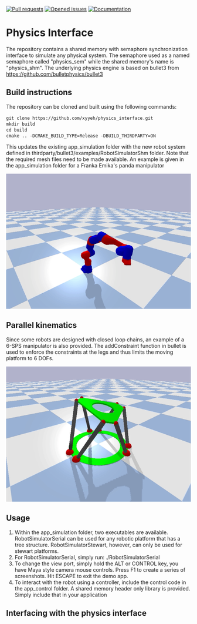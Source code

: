 [![Pull requests](https://img.shields.io/github/issues-pr-raw/xyyeh/physics_interface.svg)](https://github.com/xyyeh/physics_interface/pulls)
[![Opened issues](https://img.shields.io/github/issues-raw/xyyeh/physics_interface.svg)](https://github.com/xyyeh/physics_interface/issues)
[![Documentation](https://img.shields.io/badge/Documentation-latest-blue.svg)](https://github.com/xyyeh/physics_interface/)

# Physics Interface
The repository contains a shared memory with semaphore synchronization interface to simulate any physical system. The semaphore used as a named semaphore called "physics_sem" while the shared memory's name is "physics_shm". The underlying physics engine is based on bullet3 from https://github.com/bulletphysics/bullet3

## Build instructions
The repository can be cloned and built using the following commands:

    git clone https://github.com/xyyeh/physics_interface.git
    mkdir build
    cd build
    cmake .. -DCMAKE_BUILD_TYPE=Release -DBUILD_THIRDPARTY=ON

This updates the existing app_simulation folder with the new robot system defined in thirdparty/bullet3/examples/RobotSimulatorShm folder. Note that the required mesh files need to be made available. An example is given in the app_simulation folder for a Franka Emika's panda manipulator

![Franka](demo/franka.gif)

## Parallel kinematics
Since some robots are designed with closed loop chains, an example of a 6-SPS manipulator is also provided. The addConstraint function in bullet is used to enforce the constraints at the legs and thus limits the moving platform to 6 DOFs.

![PKM](demo/stewart.gif)

## Usage
1. Within the app_simulation folder, two executables are available. RobotSimulatorSerial can be used for any robotic platform that has a tree structure. RobotSimulatorStewart, however, can only be used for stewart platforms.
2. For RobotSimulatorSerial, simply run:
    ./RobotSimulatorSerial <urdf file path> <physics step frequency>
3. To change the view port, simply hold the ALT or CONTROL key, you have Maya style camera mouse controls.
Press F1 to create a series of screenshots. Hit ESCAPE to exit the demo app.
4. To interact with the robot using a controller, include the control code in the app_control folder. A shared memory header only library is provided. Simply include that in your application

## Interfacing with the physics interface
